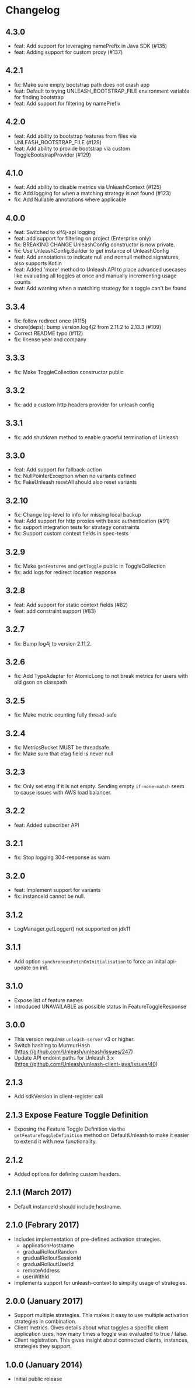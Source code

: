 # Changelog

## 4.3.0
- feat: Add support for leveraging namePrefix in Java SDK (#135)
- feat: Adding support for custom proxy (#137)

## 4.2.1
- fix: Make sure empty bootstrap path does not crash app
- feat: Default to trying UNLEASH_BOOTSTRAP_FILE environment variable for finding bootstrap
- feat: Add support for filtering by namePrefix

## 4.2.0
- feat: Add ability to bootstrap features from files via UNLEASH_BOOTSTRAP_FILE (#129)
- feat: Add ability to provide bootstrap via custom ToggleBootstrapProvider (#129)

## 4.1.0
- feat: Add ability to disable metrics via UnleashContext (#125)
- fix: Add logging for when a matching strategy is not found (#123)
- fix: Add Nullable annotations where applicable

## 4.0.0
- feat: Switched to slf4j-api logging
- feat: add support for filtering on project (Enterprise only)
- fix: BREAKING CHANGE UnleashConfig constructor is now private.
- fix: Use UnleashConfig.Builder to get instance of UnleashConfig
- feat: Add annotations to indicate null and nonnull method signatures, also supports Kotlin
- feat: Added 'more' method to Unleash API to place advanced usecases like evaluating all toggles at once and manually incrementing usage counts
- feat: Add warning when a matching strategy for a toggle can't be found

## 3.3.4
- fix: follow redirect once (#115)
- chore(deps): bump version.log4j2 from 2.11.2 to 2.13.3 (#109)
- Correct README typo (#112)
- fix: license year and company

## 3.3.3
- fix: Make ToggleCollection constructor public

## 3.3.2
- fix: add a custom http headers provider for unleash config

## 3.3.1
- fix: add shutdown method to enable graceful termination of Unleash

## 3.3.0
- feat: Add support for fallback-action
- fix: NullPointerException when no variants defined
- fix: FakeUnleash resetAll should also reset variants

## 3.2.10
- fix: Change log-level to info for missing local backup
- feat: Add support for http proxies with basic authentication (#91)
- fix: support integration tests for strategy constraints
- fix: Support custom context fields in spec-tests

## 3.2.9
- fix: Make `getFeatures` and `getToggle` public in ToggleCollection
- fix: add logs for redirect location response

## 3.2.8
- feat: Add support for static context fields (#82)
- feat: add constraint support (#83)

## 3.2.7
- fix: Bump log4j to version 2.11.2.

## 3.2.6
- fix: Add TypeAdapter for AtomicLong to not break metrics for users with old gson on classpath

## 3.2.5
- fix: Make metric counting fully thread-safe

## 3.2.4
- fix: MetricsBucket MUST be threadsafe.
- fix: Make sure that etag field is never null

## 3.2.3
- fix: Only set etag if it is not empty. Sending empty `if-none-match` seem to cause issues with AWS load balancer.

## 3.2.2
- feat: Added subscriber API

## 3.2.1
- fix: Stop logging 304-response as warn

## 3.2.0
- feat: Implement support for variants
- fix: instanceId cannot be null.

## 3.1.2
- LogManager.getLogger() not supported on jdk11

## 3.1.1
- Add option `synchronousFetchOnInitialisation` to force an inital api-update on init.

## 3.1.0
- Expose list of feature names
- Introduced UNAVAILABLE as possible status in FeatureToggleResponse

## 3.0.0
- This version requires `unleash-server` v3 or higher.
- Switch hashing to MurmurHash (https://github.com/Unleash/unleash/issues/247)
- Update API endoint paths for Unleash 3.x (https://github.com/Unleash/unleash-client-java/issues/40)

## 2.1.3
- Add sdkVersion in client-register call

## 2.1.3 Expose Feature Toggle Definition
- Exposing the Feature Toggle Definition via the `getFeatureToggleDefinition` method on DefaultUnleash to make it easier to extend it with new functionality.

## 2.1.2
- Added options for defining custom headers.

## 2.1.1 (March 2017)
- Default instanceId should include hostname.

## 2.1.0 (Febrary 2017)
- Includes implementation of pre-defined activation strategies.
    - applicationHostname
    - gradualRolloutRandom
    - gradualRolloutSessionId
    - gradualRolloutUserId
    - remoteAddress
    - userWithId
- Implements support for unleash-context to simplify usage of strategies.

## 2.0.0 (January 2017)

- Support multiple strategies. This makes it easy to use multiple activation strategies in combination.
- Client metrics. Gives details about what toggles a specific client application uses, how many times a toggle was evaluated to true / false.
- Client registration. This gives insight about connected clients, instances, strategies they support.



## 1.0.0 (January 2014)
- Initial public release
